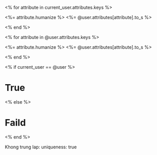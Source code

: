 <% for attribute in current_user.attributes.keys %>
  <p><%= attribute.humanize %> <%= @user.attributes[attribute].to_s %></p>
<% end %>


<% for attribute in @user.attributes.keys %>
  <p><%= attribute.humanize %> <%= @user.attributes[attribute].to_s %></p>
<% end %>

<% if current_user == @user %>
  <h1>True</h1>
<% else %>
  <h1>Faild</h1>
<% end %>


Khong trung lap: uniqueness: true
